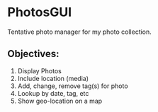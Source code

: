 # PhotosGUI
Tentative photo manager for my photo collection.

## Objectives:
 1. Display Photos
 2. Include location (media)
 3. Add, change, remove tag(s) for photo
 4. Lookup by date, tag, etc
 5. Show geo-location on a map